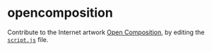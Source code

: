 opencomposition
===============

Contribute to the Internet artwork <a href="http://opencomposition.com/">Open Composition</a>, by editing the <a href="https://github.com/acjbizar/opencomposition/blob/master/script.js"><code>script.js</code></a> file.

